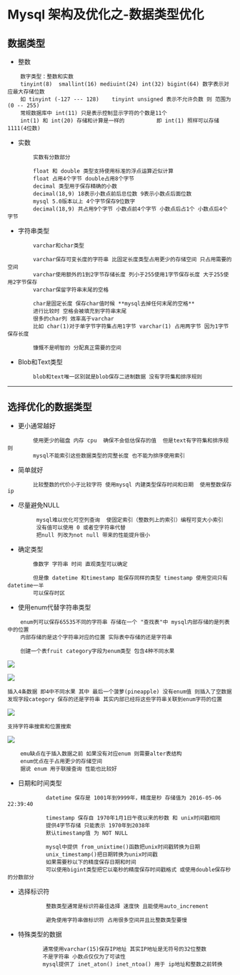 # Mysql 架构及优化之-数据类型优化

## 数据类型


* 整数

```
    数字类型：整数和实数 
    tinyint(8)  smallint(16) mediuint(24) int(32) bigint(64) 数字表示对应最大存储位数
    如 tinyint (-127 --- 128)    tinyint unsigned 表示不允许负数 则 范围为 (0 -- 255)
    常规数据库中 int(11) 只是表示控制显示字符的个数是11个   
    int(1) 和 int(20) 存储和计算是一样的          即 int(1) 照样可以存储1111(4位数)
```

* 实数

```
        实数有分数部分
        
        float 和 double 类型支持使用标准的浮点运算近似计算
        float 占用4个字节 double占用8个字节
        decimal 类型用于保存精确的小数 
        decimal(18,9) 18表示小数点前后总位数 9表示小数点后面位数 
        mysql 5.0版本以上 4个字节保存9位数字 
        decimal(18,9) 共占用9个字节 小数点前4个字节 小数点后占1个 小数点后4个字节
```

* 字符串类型

```
        varchar和char类型
        
        varchar保存可变长度的字符串 比固定长度类型占用更少的存储空间 只占用需要的空间
        varchar使用额外的1到2字节存储长度 列小于255使用1字节保存长度 大于255使用2字节保存
        varchar保留字符串末尾的空格
        
        char是固定长度 保存char值时候 **mysql去掉任何末尾的空格**  
        进行比较时 空格会被填充到字符串末尾
        很多的char列 效率高于varchar 
        比如 char(1)对于单字节字符集占用1字节 varchar(1) 占用两字节 因为1字节保存长度
        
        慷慨不是明智的 分配真正需要的空间
```

* Blob和Text类型

```
        blob和text唯一区别就是blob保存二进制数据 没有字符集和排序规则
```

- - -

## 选择优化的数据类型

* 更小通常越好

```
        使用更少的磁盘 内存 cpu  确保不会低估保存的值  但是text有字符集和排序规则
        mysql不能索引这些数据类型的完整长度 也不能为排序使用索引
```

* 简单就好

```
        比较整数的代价小于比较字符 使用mysql 内建类型保存时间和日期  使用整数保存ip
```

* 尽量避免NULL

```
         mysql难以优化可空列查询  使固定索引（整数列上的索引）编程可变大小索引 
         没有值可以使用 0 或者空字符串代替
         把null 列改为not null 带来的性能提升很小
```

* 确定类型

```
        像数字 字符串 时间 直观类型可以确定
         
        但是像 datetime 和timestamp 能保存同样的类型 timestamp 使用空间只有datetime一半 
        可以保存时区
```

* 使用enum代替字符串类型

```
    enum列可以保存65535不同的字符串 存储在一个 "查找表"中 mysql内部存储的是列表中的位置 
    内部存储的是这个字符串对应的位置 实际表中存储的还是字符串 
    
    创建一个表fruit category字段为enum类型 包含4种不同水果
```
![][0] 

![][1]

    插入4条数据 即4中不同水果 其中 最后一个菠萝(pineapple) 没有enum值 则插入了空数据
    发现字段category 保存的还是字符串 其实内部已经将这些字符串关联到enum字符的位置

![][2]

    支持字符串搜索和位置搜索
    
    
    

![][3]

        emu缺点在于插入数据之前 如果没有对应enum 则需要alter表结构
        enum优点在于占用更少的存储空间
        据说 enum 用于联接查询 性能也比较好


* 日期和时间类型

```
            datetime 保存是 1001年到9999年，精度是秒 存储值为 2016-05-06 22:39:40
            
            timestamp 保存自 1970年1月1日午夜以来的秒数 和 unix时间戳相同
            提供4字节存储 只能表示 1970年到2038年
            默认timestamp值 为 NOT NULL 
            
            mysql中提供 from_unixtime()函数把unix时间戳转换为日期
            unix_timestamp()把日期转换为unix时间戳
            如果需要秒以下的精度保存日期和时间
            可以使用bigint类型把它以毫秒的精度保存时间戳格式 或使用double保存秒的分数部分
```

* 选择标识符

```
            整数类型通常是标识符最佳选择 速度快 且能使用auto_increment
            
            避免使用字符串做标识符 占用很多空间并且比整数类型要慢
```

* 特殊类型的数据

```
           通常使用varchar(15)保存IP地址 其实IP地址是无符号的32位整数 
           不是字符串 小数点仅仅为了可读性
           mysql提供了 inet_aton() inet_ntoa() 用于 ip地址和整数之前转换
```

[0]: /img/bVvrW8
[1]: /img/bVvrW5
[2]: /img/bVvrXD
[3]: /img/bVvrX4